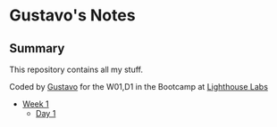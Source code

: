 # Gustavo's Notes

## Summary 

This repository contains all my stuff.

Coded by [Gustavo](https://github.com/GustavoCardenasV) for the W01,D1 in the Bootcamp at [Lighthouse Labs](https://www.lighthouselabs.ca/)

* [Week 1](/Week_1)
  * [Day 1](/Week_1/Day_1)